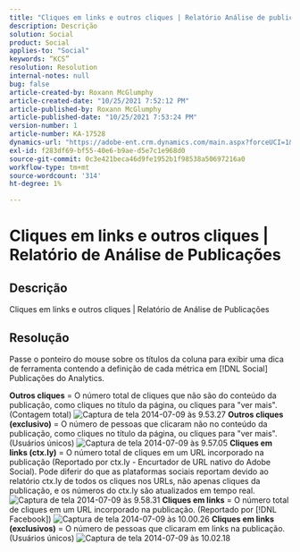 ```yaml
---
title: "Cliques em links e outros cliques | Relatório Análise de publicação"
description: Descrição
solution: Social
product: Social
applies-to: "Social"
keywords: “KCS”
resolution: Resolution
internal-notes: null
bug: false
article-created-by: Roxann McGlumphy
article-created-date: "10/25/2021 7:52:12 PM"
article-published-by: Roxann McGlumphy
article-published-date: "10/25/2021 7:53:24 PM"
version-number: 1
article-number: KA-17528
dynamics-url: "https://adobe-ent.crm.dynamics.com/main.aspx?forceUCI=1&pagetype=entityrecord&etn=knowledgearticle&id=4a6c960a-cd35-ec11-b6e6-000d3a3485ea"
exl-id: f283df69-bf55-40e6-b9ae-d5e7c1e968d0
source-git-commit: 0c3e421beca46d9fe1952b1f98538a50697216a0
workflow-type: tm+mt
source-wordcount: '314'
ht-degree: 1%

---
```


# Cliques em links e outros cliques | Relatório de Análise de Publicações

## Descrição

Cliques em links e outros cliques | Relatório de Análise de Publicações

## Resolução


Passe o ponteiro do mouse sobre os títulos da coluna para exibir uma dica de ferramenta contendo a definição de cada métrica em [!DNL Social]  Publicações do Analytics.

<b>Outros cliques</b> = O número total de cliques que não são do conteúdo da publicação, como cliques no título da página, ou cliques para &quot;ver mais&quot;. (Contagem total)
![Captura de tela 2014-07-09 às 9.53.27](https://helpx.adobe.com/content/dam/help/en/social/kb/link-clicks-click-definitions/jcr%3acontent/main-pars/image/Screen%20Shot%202014-07-09%20at%209.53.27%20AM.png "Captura de tela 2014-07-09 às 9.53.27")
<b>Outros cliques (exclusivo)</b> = O número de pessoas que clicaram não no conteúdo da publicação, como cliques no título da página, ou cliques para &quot;ver mais&quot;. (Usuários únicos)
![Captura de tela 2014-07-09 às 9.57.05](https://helpx.adobe.com/content/dam/help/en/social/kb/link-clicks-click-definitions/jcr%3acontent/main-pars/image_0/Screen%20Shot%202014-07-09%20at%209.57.05%20AM.png "Captura de tela 2014-07-09 às 9.57.05")
<b>Cliques em links (ctx.ly)</b> = O número total de cliques em um URL incorporado na publicação (Reportado por ctx.ly - Encurtador de URL nativo do Adobe Social). Pode diferir do que as plataformas sociais reportam devido ao relatório ctx.ly de todos os cliques nos URLs, não apenas cliques da publicação, e os números do ctx.ly são atualizados em tempo real.
![Captura de tela 2014-07-09 às 9.58.31](https://helpx.adobe.com/content/dam/help/en/social/kb/link-clicks-click-definitions/jcr%3acontent/main-pars/image_1/Screen%20Shot%202014-07-09%20at%209.58.31%20AM.png "Captura de tela 2014-07-09 às 9.58.31")
<b>Cliques em links</b> = O número total de cliques em um URL incorporado na publicação. (Reportado por [!DNL Facebook])
![Captura de tela 2014-07-09 às 10.00.26](https://helpx.adobe.com/content/dam/help/en/social/kb/link-clicks-click-definitions/jcr%3acontent/main-pars/image_2/Screen%20Shot%202014-07-09%20at%2010.00.26%20AM.png "Captura de tela 2014-07-09 às 10.00.26")
<b>Cliques em links (exclusivos)</b> = O número de pessoas que clicaram em links na publicação. (Usuários únicos)
![Captura de tela 2014-07-09 às 10.02.18](https://helpx.adobe.com/content/dam/help/en/social/kb/link-clicks-click-definitions/jcr%3acontent/main-pars/image_3/Screen%20Shot%202014-07-09%20at%2010.02.18%20AM.png "Captura de tela 2014-07-09 às 10.02.18")
